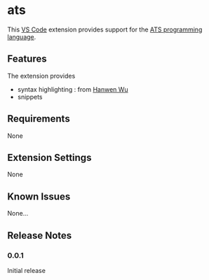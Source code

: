 # ats

This [VS Code](https://code.visualstudio.com) extension provides support for the [ATS programming language](http://www.ats-lang.org/Home.html).

## Features

The extension provides

* syntax highlighting : from [Hanwen Wu](https://github.com/steinwaywhw/ats-mode-sublimetext)
* snippets

## Requirements

None

## Extension Settings

None

## Known Issues

None...

## Release Notes


### 0.0.1

Initial release


